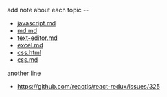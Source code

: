 add note about each topic --

* [javascript.md](javascript.md)
* [md.md](md.md)
* [text-editor.md](text-editors.md)
* [excel.md](excel.md)
* [css.html](css.html)
* [css.md](css.md)

another line


* https://github.com/reactjs/react-redux/issues/325
